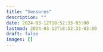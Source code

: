 ```yaml
---
title: "Sensores"
description: ""
date: 2024-03-12T18:52:33-03:00
lastmod: 2024-03-12T18:52:33-03:00
draft: false
images: []
---
```

